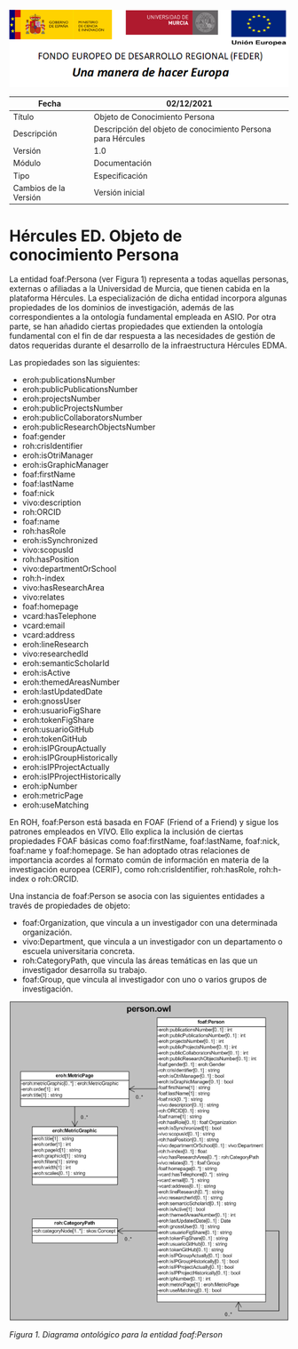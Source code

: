 ![](../../Docs/media/CabeceraDocumentosMD.png)

| Fecha         | 02/12/2021                                                   |
| ------------- | ------------------------------------------------------------ |
|Título|Objeto de Conocimiento Persona| 
|Descripción|Descripción del objeto de conocimiento Persona para Hércules|
|Versión|1.0|
|Módulo|Documentación|
|Tipo|Especificación|
|Cambios de la Versión|Versión inicial|

# Hércules ED. Objeto de conocimiento Persona

La entidad foaf:Persona (ver Figura 1) representa a todas aquellas personas, externas o afiliadas a la Universidad de Murcia, que tienen cabida en la plataforma Hércules. La especialización de dicha entidad incorpora algunas propiedades de los dominios de investigación, además de las correspondientes a la ontología fundamental empleada en ASIO.
Por otra parte, se han añadido ciertas propiedades que extienden la ontología fundamental con el fin de dar respuesta a las necesidades de gestión de datos requeridas durante el desarrollo de la infraestructura Hércules EDMA.

Las propiedades son las siguientes:

- eroh:publicationsNumber
- eroh:publicPublicationsNumber
- eroh:projectsNumber
- eroh:publicProjectsNumber
- eroh:publicCollaboratorsNumber
- eroh:publicResearchObjectsNumber
- foaf:gender
- roh:crisIdentifier
- eroh:isOtriManager
- eroh:isGraphicManager
- foaf:firstName
- foaf:lastName
- foaf:nick
- vivo:description
- roh:ORCID
- foaf:name
- roh:hasRole
- eroh:isSynchronized
- vivo:scopusId
- roh:hasPosition
- vivo:departmentOrSchool
- roh:h-index
- vivo:hasResearchArea
- vivo:relates
- foaf:homepage
- vcard:hasTelephone
- vcard:email
- vcard:address
- eroh:lineResearch
- vivo:researchedId
- eroh:semanticScholarId
- eroh:isActive
- eroh:themedAreasNumber
- eroh:lastUpdatedDate
- eroh:gnossUser
- eroh:usuarioFigShare
- eroh:tokenFigShare
- eroh:usuarioGitHub
- eroh:tokenGitHub
- eroh:isIPGroupActually
- eroh:isIPGroupHistorically
- eroh:isIPProjectActually
- eroh:isIPProjectHistorically
- eroh:ipNumber
- eroh:metricPage
- eroh:useMatching

En ROH, foaf:Person está basada en FOAF (Friend of a Friend) y sigue los patrones empleados en VIVO. Ello explica la inclusión de ciertas propiedades FOAF básicas como foaf:firstName, foaf:lastName, foaf:nick, foaf:name y foaf:homepage. Se han adoptado otras relaciones de importancia acordes al formato común de información en materia de la investigación europea (CERIF), como roh:crisIdentifier, roh:hasRole, roh:h-index o roh:ORCID.

Una instancia de foaf:Person se asocia con las siguientes entidades a través de propiedades de objeto:
- foaf:Organization, que vincula a un investigador con una determinada organización.
- vivo:Department, que vincula a un investigador con un departamento o escuela universitaria concreta.
- roh:CategoryPath, que vincula las áreas temáticas en las que un investigador desarrolla su trabajo.
- foaf:Group, que vincula al investigador con uno o varios grupos de investigación.

![](../../Docs/media/ObjetosDeConocimiento/Person.png)

*Figura 1. Diagrama ontológico para la entidad foaf:Person*

